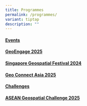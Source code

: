 ```yaml
---
title: Programmes
permalink: /programmes/
variant: tiptap
description: ""
---
```

<h4><strong><u>Events</u></strong></h4>
<h4><a href="https://geoworks.sla.gov.sg/programmes/sggeofest/sggeofest2024/" rel="noopener nofollow" target="_blank">GeoEngage 2025</a></h4>
<h4><a href="https://geoworks.sla.gov.sg/programmes/sggeofest/sggeofest2024/" rel="noopener nofollow" target="_blank">Singapore Geospatial Festival 2024</a></h4>
<h4><a href="https://geoworks.sla.gov.sg/programmes/gca/gca2025/" rel="noopener nofollow" target="_blank">Geo Connect Asia 2025</a></h4>
<h4><strong><u>Challenges</u></strong></h4>
<h4><a href="https://geoworks.sla.gov.sg/programmes/aseangeospatialchallenge/" rel="noopener nofollow" target="_blank">ASEAN Geospatial Challenge 2025</a></h4>
<h4></h4>
<p></p>
